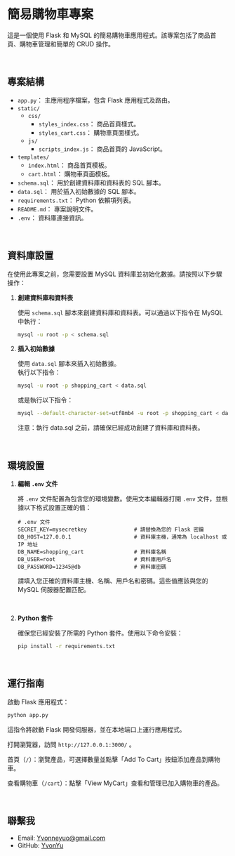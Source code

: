 # 簡易購物車專案
這是一個使用 Flask 和 MySQL 的簡易購物車應用程式。該專案包括了商品首頁、購物車管理和簡單的 CRUD 操作。

<br>
 
## 專案結構
- `app.py`： 主應用程序檔案，包含 Flask 應用程式及路由。
- `static/`
  - `css/`
    - `styles_index.css`： 商品首頁樣式。
    - `styles_cart.css`： 購物車頁面樣式。
  - `js/`
    - `scripts_index.js`： 商品首頁的 JavaScript。
- `templates/`
  - `index.html`： 商品首頁模板。
  - `cart.html`： 購物車頁面模板。
- `schema.sql`： 用於創建資料庫和資料表的 SQL 腳本。
- `data.sql`： 用於插入初始數據的 SQL 腳本。
- `requirements.txt`： Python 依賴項列表。
- `README.md`： 專案說明文件。
- `.env`： 資料庫連接資訊。
<br>

## 資料庫設置
在使用此專案之前，您需要設置 MySQL 資料庫並初始化數據。請按照以下步驟操作：

1. **創建資料庫和資料表**

   使用 `schema.sql` 腳本來創建資料庫和資料表。可以通過以下指令在 MySQL 中執行：

   ```bash
   mysql -u root -p < schema.sql

2. **插入初始數據**

    使用 `data.sql` 腳本來插入初始數據。
    <br>執行以下指令：

    ```bash
    mysql -u root -p shopping_cart < data.sql
    ```

    或是執行以下指令：
    ```bash
    mysql --default-character-set=utf8mb4 -u root -p shopping_cart < data.sql
    ```

    注意：執行 data.sql 之前，請確保已經成功創建了資料庫和資料表。
    
<br>

## 環境設置
1. **編輯 `.env` 文件**

    將 `.env` 文件配置為包含您的環境變數。使用文本編輯器打開 `.env` 文件，並根據以下格式設置正確的值：

    ```env
    # .env 文件
    SECRET_KEY=mysecretkey               # 請替換為您的 Flask 密鑰
    DB_HOST=127.0.0.1                    # 資料庫主機，通常為 localhost 或 IP 地址
    DB_NAME=shopping_cart                # 資料庫名稱
    DB_USER=root                         # 資料庫用戶名
    DB_PASSWORD=12345@db                 # 資料庫密碼
    ```
    請填入您正確的資料庫主機、名稱、用戶名和密碼。這些值應該與您的 MySQL 伺服器配置匹配。

    <br>

2. **Python 套件**

    確保您已經安裝了所需的 Python 套件。使用以下命令安裝：

    ```bash
    pip install -r requirements.txt
    ```
<br>

## 運行指南
啟動 Flask 應用程式：

```bash
python app.py
```

這指令將啟動 Flask 開發伺服器，並在本地端口上運行應用程式。

打開瀏覽器，訪問 `http://127.0.0.1:3000/` 。

首頁（`/`）：瀏覽產品，可選擇數量並點擊「Add To Cart」按鈕添加產品到購物車。

查看購物車（`/cart`）：點擊「View MyCart」查看和管理已加入購物車的產品。

<br>

## 聯繫我

- Email: Yvonneyuo@gmail.com
- GitHub: [YvonYu](https://github.com/YvonYu)
